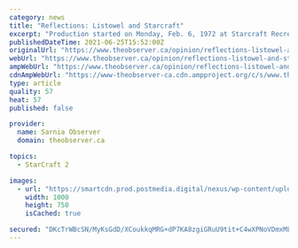 ```yaml
---
category: news
title: "Reflections: Listowel and Starcraft"
excerpt: "Production started on Monday, Feb. 6, 1972 at Starcraft Recreational Products Limited’s new Canadian plant, part of the larger corporation based in Indiana. They would be producing a line of ..."
publishedDateTime: 2021-06-25T15:52:00Z
originalUrl: "https://www.theobserver.ca/opinion/reflections-listowel-and-starcraft"
webUrl: "https://www.theobserver.ca/opinion/reflections-listowel-and-starcraft"
ampWebUrl: "https://www.theobserver.ca/opinion/reflections-listowel-and-starcraft/wcm/e45ba035-0578-42a4-8fcc-f6dd29f1298f/amp/"
cdnAmpWebUrl: "https://www-theobserver-ca.cdn.ampproject.org/c/s/www.theobserver.ca/opinion/reflections-listowel-and-starcraft/wcm/e45ba035-0578-42a4-8fcc-f6dd29f1298f/amp/"
type: article
quality: 57
heat: 57
published: false

provider:
  name: Sarnia Observer
  domain: theobserver.ca

topics:
  - StarCraft 2

images:
  - url: "https://smartcdn.prod.postmedia.digital/nexus/wp-content/uploads/2021/06/sf.0626-sf-reflections.jpg"
    width: 1000
    height: 750
    isCached: true

secured: "DKcTrWBcSN/MyKsGdD/XCoukkqMRG+dP7KA8zgiGRuU9tit+C4wXPNoVDmxML7ctJjYOiflfkI6oOJuYv1YSggSvm54KQ/GyeNiPRfta1C/tKuLFWQ9bnlDNYuczQgd2ffCDHdwV6JI3fvfvapkwJ+TG+HqzG/OkfukViUmU88jviLHtYI5DzTzjLdGaskKSabOiJSMHdC1IOE0cevCF6Nw02fv3ramywWwrqq+YGYF6+lXWMWaJDosGul6nI8Ept1pOXLCn5UC4THa4Jx5QUNOIDyMFigJ4wfuMyL+PJ8JePZ8jiLND9MerdRzVKE5d5HHaq+6aTT7gMp19pykbiHFVWXaZsqu95M2ue4hsPSU=;tzr6tnQbL9sQF1c0Iv9zeQ=="
---
```


